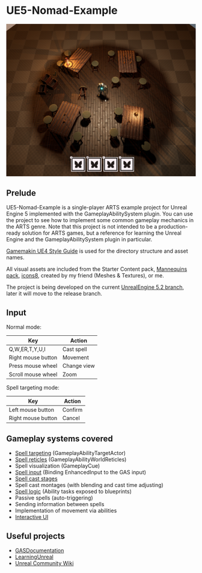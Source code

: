 # UE5-Nomad-Example

![](Images/Thumbnail.png)

## Prelude

UE5-Nomad-Example is a single-player ARTS example project for Unreal Engine 5 implemented with the GameplayAbilitySystem plugin. You can use the project to see how to implement some common gameplay mechanics in the ARTS genre. Note that this project is not intended to be a production-ready solution for ARTS games, but a reference for learning the Unreal Engine and the GameplayAbilitySystem plugin in particular.

[Gamemakin UE4 Style Guide](https://github.com/Allar/ue5-style-guide) is used for the directory structure and asset names.

All visual assets are included from the Starter Content pack, [Mannequins pack](https://www.unrealengine.com/marketplace/en-US/product/mannequins-asset-pack), [icons8](https://icons8.com/), created by my friend (Meshes & Textures), or me.

The project is being developed on the current [UnrealEngine 5.2 branch](https://github.com/EpicGames/UnrealEngine/tree/5.2), later it will move to the release branch.

## Input
Normal mode:

| Key                | Action      |
|--------------------|-------------|
| Q,W,ER,T,Y,U,I     | Cast spell  |
| Right mouse button | Movement    |
| Press mouse wheel  | Change view |
| Scroll mouse wheel | Zoom        |

Spell targeting mode:

| Key                | Action      |
|--------------------|-------------|
| Left mouse button  | Confirm     |
| Right mouse button | Cancel      |


## Gameplay systems covered
 * [Spell targeting](Source/Nomad/Spells/Targeting/SpellTarget.h) (GameplayAbilityTargetActor)
 * [Spell reticles](Source/Nomad/Spells/Targeting/SpellReticle.h) (GameplayAbilityWorldReticles)
 * Spell visualization (GameplayCue)
 * [Spell input](Source/Nomad/NomadPlayerController.h) (Binding EnhancedInput to the GAS input)
 * [Spell cast stages](Source/Nomad/Spells/NomadSpell.h)
 * Spell cast montages (with blending and cast time adjusting)
 * [Spell logic](Source/Nomad/Spells/Tasks/NomadTask.h) (Ability tasks exposed to blueprints)
 * Passive spells (auto-triggering)
 * Sending information between spells
 * Implementation of movement via abilities
 * [Interactive UI](Source/Nomad/Spells/Widgets)

## Useful projects
 * [GASDocumentation](https://github.com/tranek/GASDocumentation)
 * [LearningUnreal](https://github.com/ibbles/LearningUnreal)
 * [Unreal Community Wiki](https://unrealcommunity.wiki/)
